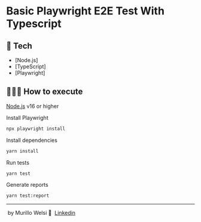 # Basic Playwright E2E Test With Typescript

## 🚀 Tech

- [Node.js]
- [TypeScript]
- [Playwright]

## 👨🏻‍💻 How to execute

[Node.js](https://nodejs.org/) v16 or higher

Install Playwright

```sh
npx playwright install
```

Install dependencies

```sh
yarn install
```

Run tests

```sh
yarn test
```

Generate reports

```sh
yarn test:report
```

---

&nbsp;by Murillo Welsi 👋 &nbsp;[Linkedin](https://www.linkedin.com/in/murillowelsi/)
